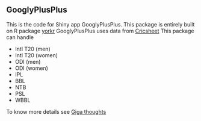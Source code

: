 ## GooglyPlusPlus
This is the code for Shiny app GooglyPlusPlus. This package is entirely built on R package [yorkr](https://cran.r-project.org/web/packages/yorkr/index.html)
GooglyPlusPlus uses data from [Cricsheet](https://cricsheet.org/)
This package can handle

- Intl T20 (men)
- Intl T20 (women)
- ODI (men)
- ODI (women)
- IPL
- BBL
- NTB
- PSL
- WBBL

To know more details see [Giga thoughts](https://gigadom.in/)
